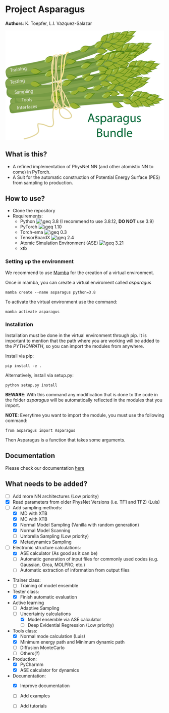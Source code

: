# Project Asparagus

**Authors**: K. Toepfer, L.I. Vazquez-Salazar

![alt text](https://github.com/LIVazquezS/Asparagus/blob/main/logo_low.png?raw=true)

## What is this?
 - A refined implementation of PhysNet NN (and other atomistic NN to come) in PyTorch. 
 - A Suit for the automatic construction of Potential Energy Surface (PES) from sampling to production.

## How to use? 

- Clone the repository
- Requirements:
  - Python <img src="https://latex.codecogs.com/svg.image?\geq&space;" title="\geq " /> 3.8 (I recommend to use 3.8.12, **DO NOT** use 3.9)
  - PyTorch <img src="https://latex.codecogs.com/svg.image?\geq&space;" title="\geq " /> 1.10
  - Torch-ema <img src="https://latex.codecogs.com/svg.image?\geq&space;" title="\geq " /> 0.3
  - TensorBoardX <img src="https://latex.codecogs.com/svg.image?\geq&space;" title="\geq " /> 2.4
  - Atomic Simulation Environment (ASE) <img src="https://latex.codecogs.com/svg.image?\geq&space;" title="\geq " /> 3.21
  - xtb
### Setting up the environment

We recommend to use [Mamba](https://mamba.readthedocs.io/en/latest/user_guide/mamba.html) for the creation of a virtual environment. 

Once in mamba, you can create a virtual enviroment called *asparagus* 

``` 
mamba create --name asparagus python=3.8
```
 
To activate the virtual environment use the command:

```
mamba activate asparagus
```

### Installation
Installation must be done in the virtual environment through pip. It is important to mention that the path where you are
working will be added to the *PYTHONPATH*, so you can import the modules from anywhere.

Install via pip:
``` 
pip install -e .
```
Alternatively, install via setup.py:
``` 
python setup.py install
```

**BEWARE**: With this command any modification that is done to the code in the folder *asparagus* will be automatically reflected 
in the modules that you import.

**NOTE**: Everytime you want to import the module, you must use the following command:

```
from asparagus import Asparagus
```
Then Asparagus is a function that takes some arguments.

[//]: # (### Examples)

[//]: # ()
[//]: # (Currently only Formaldehyde is available as an example. To run it, you only need to do:)

[//]: # ( ```)

[//]: # (python run_formaldehyde.py)

[//]: # (```)

[//]: # ()
[//]: # (If you want to run something different, modifications to the `config.json` &#40;in this example `form_config.json`&#41; are needed. To create the database, required)

[//]: # (you need to import the *datacontainer* module from the *asparagus* package as follows:)

[//]: # ()
[//]: # (```)

[//]: # (from asparagus import DataContainer)

[//]: # (```)

[//]: # ()
[//]: # (Then you can create the database as follows:)

[//]: # ()
[//]: # (```)

[//]: # (data = DataContainer&#40;)

[//]: # (    data_file='data/fad_set3.db',)

[//]: # (    data_source=[)

[//]: # (        'data/fad.set3.58069.qmmm.mp2.avtz.npz'],)

[//]: # (        #'data/fad_set3_source.db'],)

[//]: # (    data_load_properties=[)

[//]: # (        'energy', 'force', 'total_charge', 'dipole'],)

[//]: # (    data_unit_properties={)

[//]: # (        'energy':   'eV',)

[//]: # (        'forces':   'eV/Ang',)

[//]: # (        'charge':   'e',)

[//]: # (        'dipole':   'eAng'},)

[//]: # (    data_alt_property_labels={)

[//]: # (        'energy':   ['V', 'E']},)

[//]: # (    data_overwrite=False&#41;)

[//]: # (```)

[//]: # ()
[//]: # (If you want to evaluate the generated model, by default, the code will look for the 'best' checkpoint inside the )

[//]: # (folder generated after training. Remember that the folder name starts with the date and time. )

[//]: # ()
[//]: # (To do the evaluation, you need to add the following line to your run file:)

[//]: # ( ```)

[//]: # ( model.test&#40;&#41;)

[//]: # ( ```)

[//]: # ()
[//]: # (By default, the code will show you the MAE and RMSE for the energy, forces and dipole. )

[//]: # ()
[//]: # (There are a few keywords that you can add to the function 'test' to change the behaviour of the evaluation.)

[//]: # ()
[//]: # (**OUTDATED**:)

[//]: # (If you add the option `plots=True`, the code will make a scatter plot with the predicted and the reference values.)

[//]: # (The option `show_plots=True` will show the generated scatter plot. If you want to save it, you need to add the flag)

[//]: # (`save_plots=True`. Other options for plotting are residuals and histograms that require the keywords `residual_plots=True,)

[//]: # (show_residuals=True` and the same for histograms `histogram_plots=True, show_histograms=True`. It is important to mention)

[//]: # (that by default, only plots of the energy are produced; however, if you want other properties, you can use the keyword:)

[//]: # (`plots_to_show` and pass a list of the properties that you want to plot. The special keyword `all` will plot all the )

[//]: # (properties in the database.)

[//]: # ()
[//]: # (If you want to save the generated data for later, you can do it as `.csv` or `.npz` files. To do so, you need to add)

[//]: # (keyboard `save_csv=True` or `save_npz=True`. The default name for the files is `test_vals.csv` and `test_vals.npz` respectively.)

[//]: # (By default, the code will save the files in the folder `test_results'.)

## Documentation

Please check our documentation [here](http://asparagus-bundle.readthedocs.io/en/latest/)

## What needs to be added?

- [ ] Add more NN architectures (Low priority)
- [x] Read parameters from older PhysNet Versions (i.e. TF1 and TF2) (Luis)
- [ ] Add sampling methods:
    - [x] MD with XTB
    - [x] MC with XTB
    - [x] Normal Model Sampling (Vanilla with random generation) 
    - [x] Normal Model Scanning 
    - [ ] Umbrella Sampling (Low priority)
    - [x] Metadynamics Sampling 
- [ ] Electronic structure calculations:
   - [x] ASE calculator (As good as it can be)
   - [ ] Automatic generation of input files for commonly used codes (e.g. Gaussian, Orca, MOLPRO, etc.)
   - [ ] Automatic extraction of information from output files
- Trainer class:
  - [ ] Training of model ensemble 
- Tester class: 
  - [x] Finish automatic evaluation 
- Active learning
   - [ ] Adaptive Sampling
   - [ ] Uncertainty calculations
     - [x] Model ensemble via ASE calculator 
     - [ ] Deep Evidential Regression (Low priority)
- Tools class:
  - [x] Normal mode calculation (Luis)
  - [x] Minimum energy path and Minimum dynamic path
  - [ ] Diffusion MonteCarlo
  - [ ] Others(?)
- Production: 
  - [x] PyCharmm 
  - [x] ASE calculator for dynamics
- Documentation:
  - [X] Improve documentation
  - [ ] Add examples
  - [ ] Add tutorials
  

